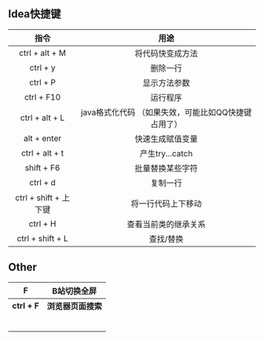 ## Idea快捷键

| 指令                  | 用途                               |
| :------------------------: | :--------------------------------: |
| ctrl + alt + M           | 将代码快变成方法                          |
| ctrl + y | 删除一行 |
| ctrl + P | 显示方法参数             |
| ctrl + F10 | 运行程序               |
| ctrl + alt + L | java格式化代码 （如果失效，可能比如QQ快捷键占用了） |
| alt + enter | 快速生成赋值变量 |
| ctrl + alt + t | 产生try...catch |
| shift + F6 | 批量替换某些字符 |
| ctrl + d | 复制一行 |
| ctrl + shift + 上下键 | 将一行代码上下移动 |
| ctrl + H | 查看当前类的继承关系 |
| ctrl + shift + L | 查找/替换 |

## Other

|      F       |    B站切换全屏     |
| :----------: | :----------------: |
| **ctrl + F** | **浏览器页面搜索** |
|              |                    |
|              |                    |
|              |                    |
|              |                    |
|              |                    |
|              |                    |

